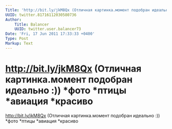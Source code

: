 ```yaml
---
Title: 'http://bit.ly/jkM8Qx (Oтличная картинка.момент подобран идеально :)) *фото *птицы *авиация *красиво'
UUID: twitter.81716112030580736
Author:
    Title: Balancer
    UUID: twitter.user.balancer73
Date: 'Fri, 17 Jun 2011 17:33:33 +0400'
Type: Post
Markup: Text
---
```


# http://bit.ly/jkM8Qx (Oтличная картинка.момент подобран идеально :)) *фото *птицы *авиация *красиво

http://bit.ly/jkM8Qx (Oтличная картинка.момент подобран
идеально :)) *фото *птицы *авиация *красиво